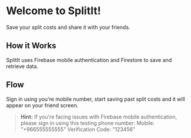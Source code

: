 # Welcome to SplitIt!

Save your split costs and share it with your friends.


## How it Works

SplitIt uses Firebase mobile authentication and Firestore to save and retrieve data.

## Flow

Sign in using you're mobile number, start saving past split costs and it will appear on your friend screen.

> **Hint:** If you're facing issues with Firebase mobile authentication, please sign in using this testing phone number:
> Mobile: "+966555555555"
> Verification Code: "123456"

